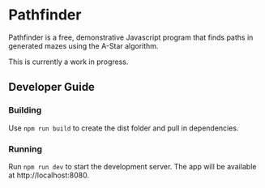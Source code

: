 # Pathfinder

Pathfinder is a free, demonstrative Javascript program that finds paths in generated mazes using the A-Star algorithm.

This is currently a work in progress.

## Developer Guide

### Building

Use `npm run build` to create the dist folder and pull in dependencies.

### Running

Run `npm run dev` to start the development server. The app will be available at http://localhost:8080.

